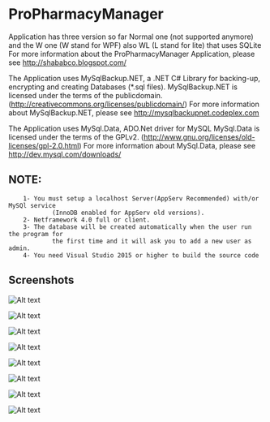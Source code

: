 # ProPharmacyManager
Application has three version so far Normal one (not
supported anymore) and the W one (W stand for WPF) also WL (L stand for lite) that uses SQLite
For more information about the ProPharmacyManager Application, please see 
http://shababco.blogspot.com/ 

The Application uses MySqlBackup.NET, a .NET C#
Library for backing-up, encrypting and creating Databases (*.sql files).
MySqlBackup.NET is licensed under the terms of the publicdomain. (http://creativecommons.org/licenses/publicdomain/)
For more information about MySqlBackup.NET,
please see http://mysqlbackupnet.codeplex.com

The Application uses MySql.Data, ADO.Net driver for MySQL
MySql.Data is licensed under the terms of the GPLv2. (http://www.gnu.org/licenses/old-licenses/gpl-2.0.html)
For more information about MySql.Data,
please see http://dev.mysql.com/downloads/

## NOTE:
		1- You must setup a localhost Server(AppServ Recommended) with/or MySQl service
				(InnoDB enabled for AppServ old versions).
		2- Netframework 4.0 full or client.
		3- The database will be created automatically when the user run the program for
				the first time and it will ask you to add a new user as admin.
		4- You need Visual Studio 2015 or higher to build the source code

## Screenshots

![Alt text](https://3.bp.blogspot.com/-knHED8v6F3g/WJ9bJ04sn5I/AAAAAAAABC4/E_0s_dMNU4g9Dq8BiNY0P4b1WxRX1wk6gCLcB/s320/Capture01.PNG "Database config window for the first time")

![Alt text](https://3.bp.blogspot.com/-RCoQ_TtckRc/WJ9bJ0QGAGI/AAAAAAAABCw/NXeoeJmVHeIaEz9gWf1KuMJoexYjvz1xgCLcB/s320/Capture02.PNG "Upgrade from an old version window")

![Alt text](https://2.bp.blogspot.com/-W7L6Y7AIzrs/WJ9bKqU1_-I/AAAAAAAABC8/GRVNS1zMfaQy_EXKLcHZnKMGMZKfz2HaACLcB/s320/Capture04.PNG "Admin main window")

![Alt text](https://4.bp.blogspot.com/-u2ZLLLp3J6c/WJ9bZeUI53I/AAAAAAAABDA/FLFKLsVNRI4jJO5Dhq9793BgaXCuH49xACLcB/s320/Screenshot%2B%252827%2529.png "The console window")

![Alt text](https://3.bp.blogspot.com/-3dYC-PeN3gM/WJ9bZ3Lp4iI/AAAAAAAABDI/4YzaGAYbGEERWkzyE3sGeOPlsr8ORg7PQCLcB/s320/Screenshot%2B%252828%2529.png "Show all Items Window")

![Alt text](https://1.bp.blogspot.com/-RvONuBu-nVk/WJ9baSBx83I/AAAAAAAABDM/4rRBujEl2_Atcm3kmM1fAa1p7mFc9p_sQCLcB/s320/Screenshot%2B%252832%2529.png "Take Restore a backup window")

![Alt text](https://4.bp.blogspot.com/-iLvzMGRQh8Q/WJ9ba0MLh5I/AAAAAAAABDQ/yb-oS-mSy5E491HWgrUtDzMLfq5YDBI4QCLcB/s320/Screenshot%2B%252833%2529.png "Add new Item panel")

![Alt text](https://3.bp.blogspot.com/-aSaEz9hTJj0/WJ9bfDinU6I/AAAAAAAABDU/WJXNjLeCql0kk-QWjcKKBUwz8TJ1sgI-ACLcB/s320/Capture05.PNG "About Window")
